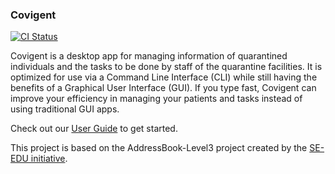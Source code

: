 ### Covigent

[![CI Status](https://github.com/se-edu/addressbook-level3/workflows/Java%20CI/badge.svg)](https://github.com/AY2021S1-CS2103T-W12-1/tp/actions)


Covigent is a desktop app for managing information of quarantined individuals and the tasks to be done by staff of the quarantine facilities. It is optimized for use via a Command Line Interface (CLI) while still having the benefits of a Graphical User Interface (GUI). If you type fast, Covigent can improve your efficiency in managing your patients and tasks instead of using traditional GUI apps.

Check out our [User Guide](https://ay2021s1-cs2103t-w12-1.github.io/tp/UserGuide.html) to get started.

This project is based on the AddressBook-Level3 project created by the [SE-EDU initiative](https://se-education.org).
